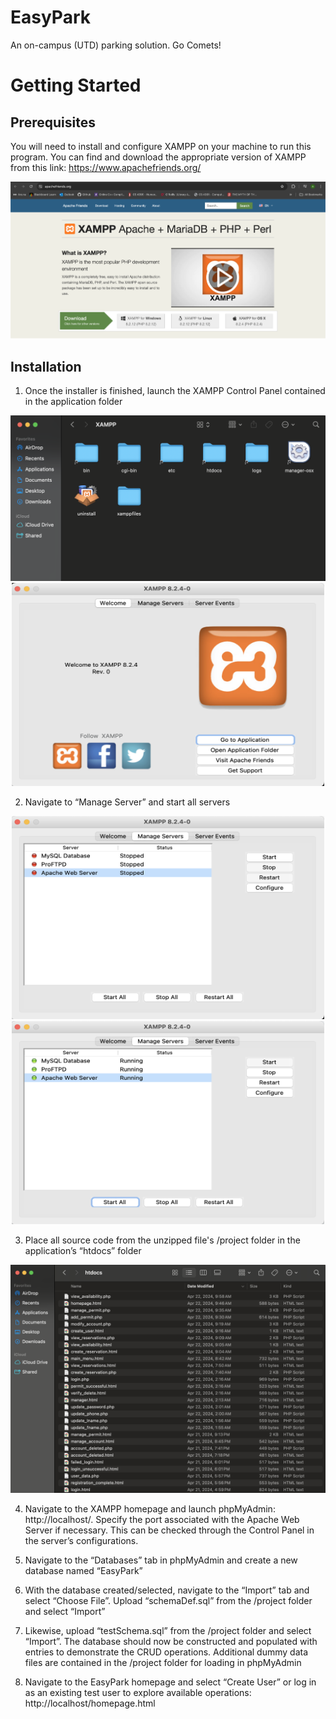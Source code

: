 # EasyPark
An on-campus (UTD) parking solution. Go Comets!

# Getting Started 
## Prerequisites 

You will need to install and configure XAMPP on your machine to run this program. You can find and download the appropriate version of XAMPP from this link: https://www.apachefriends.org/

![xampp](data/images/xampp.png)

## Installation 

1. Once the installer is finished, launch the XAMPP Control Panel contained in the application folder 

<p align="center">
  <img src="data/images/app_folder.png" width="750"/>  
  <br />
  <img src="data/images/launch_xampp.png" width="500" height="325"/>
</p>

2. Navigate to “Manage Server” and start all servers

<p align="center">
  <img src="data/images/manage_server.png" width="500" height="325"/>
  <img src="data/images/start_server.png" width="500" height="325"/>
</p>

3. Place all source code from the unzipped file's /project folder in the application’s “htdocs” folder

<p align="center">
  <img src="data/images/htdocs.png"/>
</p>

4. Navigate to the XAMPP homepage and launch phpMyAdmin: http://localhost/. 
Specify the port associated with the Apache Web Server if necessary. This can be checked through the Control Panel in the server’s configurations.

5. Navigate to the “Databases” tab in phpMyAdmin and create a new database named “EasyPark”

6. With the database created/selected, navigate to the “Import” tab and select “Choose File”. Upload “schemaDef.sql” from the /project folder and select “Import”

7. Likewise, upload “testSchema.sql” from the /project folder and select “Import”. The database should now be constructed and populated with entries to demonstrate the CRUD operations. Additional dummy data files are contained in the /project folder for loading in phpMyAdmin

8. Navigate to the EasyPark homepage and select “Create User” or log in as an existing test user to explore available operations: http://localhost/homepage.html
